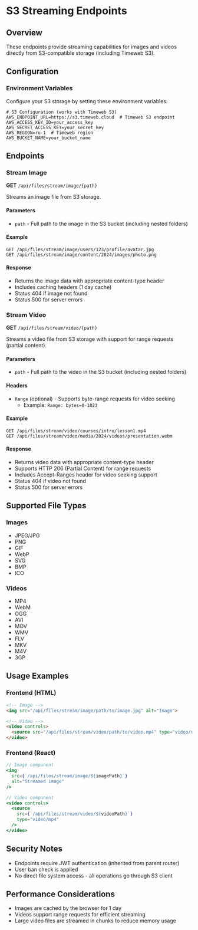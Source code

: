 # S3 Streaming Endpoints

## Overview
These endpoints provide streaming capabilities for images and videos directly from S3-compatible storage (including Timeweb S3).

## Configuration

### Environment Variables
Configure your S3 storage by setting these environment variables:

```env
# S3 Configuration (works with Timeweb S3)
AWS_ENDPOINT_URL=https://s3.timeweb.cloud  # Timeweb S3 endpoint
AWS_ACCESS_KEY_ID=your_access_key
AWS_SECRET_ACCESS_KEY=your_secret_key
AWS_REGION=ru-1  # Timeweb region
AWS_BUCKET_NAME=your_bucket_name
```

## Endpoints

### Stream Image
**GET** `/api/files/stream/image/{path}`

Streams an image file from S3 storage.

#### Parameters
- `path` - Full path to the image in the S3 bucket (including nested folders)

#### Example
```
GET /api/files/stream/image/users/123/profile/avatar.jpg
GET /api/files/stream/image/content/2024/images/photo.png
```

#### Response
- Returns the image data with appropriate content-type header
- Includes caching headers (1 day cache)
- Status 404 if image not found
- Status 500 for server errors

### Stream Video
**GET** `/api/files/stream/video/{path}`

Streams a video file from S3 storage with support for range requests (partial content).

#### Parameters
- `path` - Full path to the video in the S3 bucket (including nested folders)

#### Headers
- `Range` (optional) - Supports byte-range requests for video seeking
  - Example: `Range: bytes=0-1023`

#### Example
```
GET /api/files/stream/video/courses/intro/lesson1.mp4
GET /api/files/stream/video/media/2024/videos/presentation.webm
```

#### Response
- Returns video data with appropriate content-type header
- Supports HTTP 206 (Partial Content) for range requests
- Includes Accept-Ranges header for video seeking support
- Status 404 if video not found
- Status 500 for server errors

## Supported File Types

### Images
- JPEG/JPG
- PNG
- GIF
- WebP
- SVG
- BMP
- ICO

### Videos
- MP4
- WebM
- OGG
- AVI
- MOV
- WMV
- FLV
- MKV
- M4V
- 3GP

## Usage Examples

### Frontend (HTML)
```html
<!-- Image -->
<img src="/api/files/stream/image/path/to/image.jpg" alt="Image">

<!-- Video -->
<video controls>
  <source src="/api/files/stream/video/path/to/video.mp4" type="video/mp4">
</video>
```

### Frontend (React)
```jsx
// Image component
<img 
  src={`/api/files/stream/image/${imagePath}`} 
  alt="Streamed image"
/>

// Video component
<video controls>
  <source 
    src={`/api/files/stream/video/${videoPath}`} 
    type="video/mp4"
  />
</video>
```

## Security Notes
- Endpoints require JWT authentication (inherited from parent router)
- User ban check is applied
- No direct file system access - all operations go through S3 client

## Performance Considerations
- Images are cached by the browser for 1 day
- Videos support range requests for efficient streaming
- Large video files are streamed in chunks to reduce memory usage
